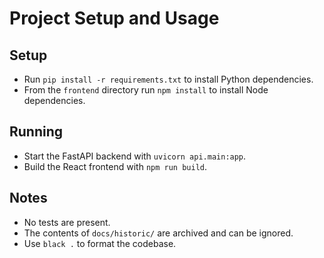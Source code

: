 # Project Setup and Usage

## Setup
- Run `pip install -r requirements.txt` to install Python dependencies.
- From the `frontend` directory run `npm install` to install Node dependencies.

## Running
- Start the FastAPI backend with `uvicorn api.main:app`.
- Build the React frontend with `npm run build`.

## Notes
- No tests are present.
- The contents of `docs/historic/` are archived and can be ignored.
- Use `black .` to format the codebase.
